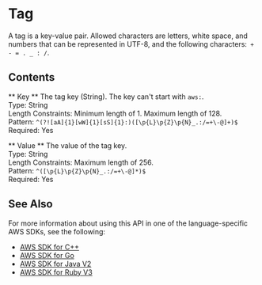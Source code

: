 # Tag<a name="API_Tag"></a>

A tag is a key\-value pair\. Allowed characters are letters, white space, and numbers that can be represented in UTF\-8, and the following characters:` + - = . _ : /`\.

## Contents<a name="API_Tag_Contents"></a>

 ** Key **   <a name="efs-Type-Tag-Key"></a>
The tag key \(String\)\. The key can't start with `aws:`\.  
Type: String  
Length Constraints: Minimum length of 1\. Maximum length of 128\.  
Pattern: `^(?![aA]{1}[wW]{1}[sS]{1}:)([\p{L}\p{Z}\p{N}_.:/=+\-@]+)$`   
Required: Yes

 ** Value **   <a name="efs-Type-Tag-Value"></a>
The value of the tag key\.  
Type: String  
Length Constraints: Maximum length of 256\.  
Pattern: `^([\p{L}\p{Z}\p{N}_.:/=+\-@]*)$`   
Required: Yes

## See Also<a name="API_Tag_SeeAlso"></a>

For more information about using this API in one of the language\-specific AWS SDKs, see the following:
+  [AWS SDK for C\+\+](https://docs.aws.amazon.com/goto/SdkForCpp/elasticfilesystem-2015-02-01/Tag) 
+  [AWS SDK for Go](https://docs.aws.amazon.com/goto/SdkForGoV1/elasticfilesystem-2015-02-01/Tag) 
+  [AWS SDK for Java V2](https://docs.aws.amazon.com/goto/SdkForJavaV2/elasticfilesystem-2015-02-01/Tag) 
+  [AWS SDK for Ruby V3](https://docs.aws.amazon.com/goto/SdkForRubyV3/elasticfilesystem-2015-02-01/Tag) 